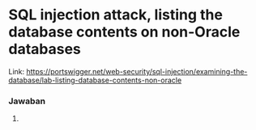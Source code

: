 # SQL injection attack, listing the database contents on non-Oracle databases

Link: https://portswigger.net/web-security/sql-injection/examining-the-database/lab-listing-database-contents-non-oracle

### Jawaban

1. 
